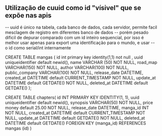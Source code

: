 ## Utilização de cuuid como id "vísivel" que se expõe nas apis

-- uuid é único na tabela, cada banco de dados, cada servidor, permite facil mesclagem de registro em diferentes banco de dados
-- porém pesado dificil de depurar comparado com um id inteiro sequencial, por isso é melhor usar apenas para export uma identificação para o mundo, e usar
-- o id como serial/int internamente

CREATE TABLE mangas (
id int primary key identity(1,1) not null ,
uuid uniqueidentifier default newid(),
name VARCHAR (50) NOT NULL,
road_map VARCHAR(150) NOT NULL,
author VARCHAR(100) NOT NULL,
public_company VARCHAR(100) NOT NULL,
release_date DATETIME,
created_at DATETIME default CURRENT_TIMESTAMP NOT NULL,
update_at DATETIME default GETDATE() NOT NULL,
deleted_at DATETIME default GETDATE()
);

CREATE TABLE chapters(
id INT PRIMARY KEY IDENTITY(1, 1),
uuid uniqueidentifier default newid(),
synopsis VARCHAR(50) NOT NULL,
price money default 25.00 NOT NULL,
release_date DATETIME,
manga_id INT NOT NULL,
created_at DATETIME default CURRENT_TIMESTAMP NOT NULL,
update_at DATETIME default GETDATE() NOT NULL,
deleted_at DATETIME default GETDATE()
FOREIGN KEY (manga_id) REFERENCES mangas (id)
)
